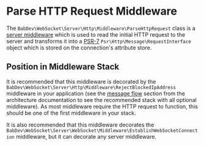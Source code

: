 # Parse HTTP Request Middleware

The `BabDev\WebSocket\Server\Http\Middleware\ParseHttpRequest` class is a [server middleware](/open-source/packages/websocket-server/docs/1.x/middleware) which is used to read the initial HTTP request to the server and transforms it into a [PSR-7](https://www.php-fig.org/psr/psr-7/) `Psr\Http\Message\RequestInterface` object which is stored on the connection's attribute store.

## Position in Middleware Stack

It is recommended that this middleware is decorated by the `BabDev\WebSocket\Server\Http\Middleware\RejectBlockedIpAddress` middleware in your application (see the [message flow](/open-source/packages/websocket-server/docs/1.x/architecture#message-flow) section from the architecture documentation to see the recommended stack with all optional middleware). As most middleware require the HTTP request to function, this should be one of the first middleware in your stack.

It is also recommended that this middleware decorates the `BabDev\WebSocket\Server\WebSocket\Middleware\EstablishWebSocketConnection` middleware, but it can decorate any server middleware.

